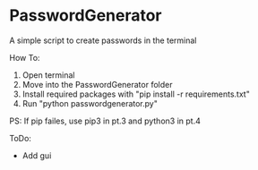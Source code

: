 # PasswordGenerator

A simple script to create passwords in the terminal

How To:
1. Open terminal
2. Move into the PasswordGenerator folder
3. Install required packages with "pip install -r requirements.txt"
4. Run "python passwordgenerator.py"

PS: If pip failes, use pip3 in pt.3 and python3 in pt.4

ToDo:
- Add gui
